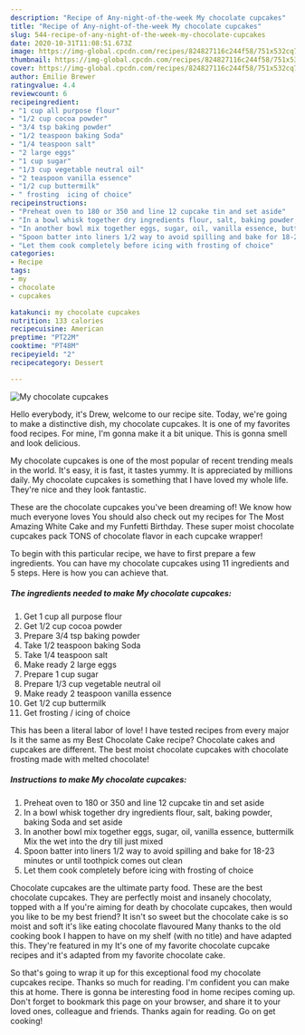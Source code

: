 ```yaml
---
description: "Recipe of Any-night-of-the-week My chocolate cupcakes"
title: "Recipe of Any-night-of-the-week My chocolate cupcakes"
slug: 544-recipe-of-any-night-of-the-week-my-chocolate-cupcakes
date: 2020-10-31T11:08:51.673Z
image: https://img-global.cpcdn.com/recipes/824827116c244f58/751x532cq70/my-chocolate-cupcakes-recipe-main-photo.jpg
thumbnail: https://img-global.cpcdn.com/recipes/824827116c244f58/751x532cq70/my-chocolate-cupcakes-recipe-main-photo.jpg
cover: https://img-global.cpcdn.com/recipes/824827116c244f58/751x532cq70/my-chocolate-cupcakes-recipe-main-photo.jpg
author: Emilie Brewer
ratingvalue: 4.4
reviewcount: 6
recipeingredient:
- "1 cup all purpose flour"
- "1/2 cup cocoa powder"
- "3/4 tsp baking powder"
- "1/2 teaspoon baking Soda"
- "1/4 teaspoon salt"
- "2 large eggs"
- "1 cup sugar"
- "1/3 cup vegetable neutral oil"
- "2 teaspoon vanilla essence"
- "1/2 cup buttermilk"
- " frosting  icing of choice"
recipeinstructions:
- "Preheat oven to 180 or 350 and line 12 cupcake tin and set aside"
- "In a bowl whisk together dry ingredients flour, salt, baking powder, baking Soda and set aside"
- "In another bowl mix together eggs, sugar, oil, vanilla essence, buttermilk Mix the wet into the dry till just mixed"
- "Spoon batter into liners 1/2 way to avoid spilling and bake for 18-23 minutes or until toothpick comes out clean"
- "Let them cook completely before icing with frosting of choice"
categories:
- Recipe
tags:
- my
- chocolate
- cupcakes

katakunci: my chocolate cupcakes 
nutrition: 133 calories
recipecuisine: American
preptime: "PT22M"
cooktime: "PT48M"
recipeyield: "2"
recipecategory: Dessert

---
```



![My chocolate cupcakes](https://img-global.cpcdn.com/recipes/824827116c244f58/751x532cq70/my-chocolate-cupcakes-recipe-main-photo.jpg)

Hello everybody, it's Drew, welcome to our recipe site. Today, we're going to make a distinctive dish, my chocolate cupcakes. It is one of my favorites food recipes. For mine, I'm gonna make it a bit unique. This is gonna smell and look delicious.

My chocolate cupcakes is one of the most popular of recent trending meals in the world. It's easy, it is fast, it tastes yummy. It is appreciated by millions daily. My chocolate cupcakes is something that I have loved my whole life. They're nice and they look fantastic.

These are the chocolate cupcakes you&#39;ve been dreaming of! We know how much everyone loves You should also check out my recipes for The Most Amazing White Cake and my Funfetti Birthday. These super moist chocolate cupcakes pack TONS of chocolate flavor in each cupcake wrapper!


To begin with this particular recipe, we have to first prepare a few ingredients. You can have my chocolate cupcakes using 11 ingredients and 5 steps. Here is how you can achieve that.

<!--inarticleads1-->

##### The ingredients needed to make My chocolate cupcakes:

1. Get 1 cup all purpose flour
1. Get 1/2 cup cocoa powder
1. Prepare 3/4 tsp baking powder
1. Take 1/2 teaspoon baking Soda
1. Take 1/4 teaspoon salt
1. Make ready 2 large eggs
1. Prepare 1 cup sugar
1. Prepare 1/3 cup vegetable neutral oil
1. Make ready 2 teaspoon vanilla essence
1. Get 1/2 cup buttermilk
1. Get  frosting / icing of choice


This has been a literal labor of love! I have tested recipes from every major Is it the same as my Best Chocolate Cake recipe? Chocolate cakes and cupcakes are different. The best moist chocolate cupcakes with chocolate frosting made with melted chocolate! 

<!--inarticleads2-->

##### Instructions to make My chocolate cupcakes:

1. Preheat oven to 180 or 350 and line 12 cupcake tin and set aside
1. In a bowl whisk together dry ingredients flour, salt, baking powder, baking Soda and set aside
1. In another bowl mix together eggs, sugar, oil, vanilla essence, buttermilk Mix the wet into the dry till just mixed
1. Spoon batter into liners 1/2 way to avoid spilling and bake for 18-23 minutes or until toothpick comes out clean
1. Let them cook completely before icing with frosting of choice


Chocolate cupcakes are the ultimate party food. These are the best chocolate cupcakes. They are perfectly moist and insanely chocolaty, topped with a If you&#39;re aiming for death by chocolate cupcakes, then would you like to be my best friend? It isn&#39;t so sweet but the chocolate cake is so moist and soft it&#39;s like eating chocolate flavoured Many thanks to the old cooking book I happen to have on my shelf (with no title) and have adapted this. They&#39;re featured in my It&#39;s one of my favorite chocolate cupcake recipes and it&#39;s adapted from my favorite chocolate cake. 

So that's going to wrap it up for this exceptional food my chocolate cupcakes recipe. Thanks so much for reading. I'm confident you can make this at home. There is gonna be interesting food in home recipes coming up. Don't forget to bookmark this page on your browser, and share it to your loved ones, colleague and friends. Thanks again for reading. Go on get cooking!
